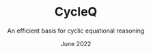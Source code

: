 ---
title: CycleQ
subtitle: An efficient basis for cyclic equational reasoning
venue: PLDI 2022
date: June 2022
url: https://dl.acm.org/doi/10.1145/3519939.3523731
---